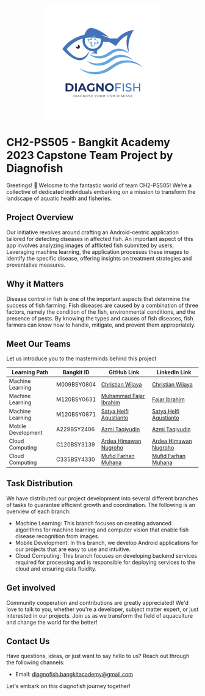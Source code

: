 <div align="center">
  <img src="https://github.com/Diagnofish/.github/blob/main/Diagnofish-Logo.png" alt="Project Logo" width="300">
</div>

# CH2-PS505 - Bangkit Academy 2023 Capstone Team Project by Diagnofish
Greetings! 👋 Welcome to the fantastic world of team CH2-PS505! We're a collective of dedicated individuals embarking on a mission to transform the landscape of aquatic health and fisheries.

## Project Overview
Our initiative revolves around crafting an Android-centric application tailored for detecting diseases in affected fish. An important aspect of this app involves analyzing images of afflicted fish submitted by users. Leveraging machine learning, the application processes these images to identify the specific disease, offering insights on treatment strategies and preventative measures.

## Why it Matters
Disease control in fish is one of the important aspects that determine the success of fish farming. Fish diseases are caused by a combination of three factors, namely the condition of the fish, environmental conditions, and the presence of pests. By knowing the types and causes of fish diseases, fish farmers can know how to handle, mitigate, and prevent them appropriately.

## Meet Our Teams
Let us introduce you to the masterminds behind this project

| Learning Path                         | Bangkit ID    | GitHub Link                | LinkedIn Link                          |
|------------------------------|---------------|-----------------------|-----------------------------------|
| Machine Learning        | M009BSY0804    | [Christian Wijaya](https://github.com/christianwjy15) | [Christian Wijaya](https://www.linkedin.com/in/christian-wijaya-7a0287290)      |
| Machine Learning             | M120BSY0631    | [Muhammad Fajar Ibrahim](https://github.com/fajaribrahim) | [Fajar Ibrahim](https://www.linkedin.com/in/fajar-ibrahim31/)      |
| Machine Learning      | M120BSY0871   | [Satya Helfi Agustianto](https://github.com/Satyahelfia) | [Satya Helfi Agustianto](https://www.linkedin.com/in/satyahelfia/)      |
| Mobile Development | A229BSY2406   | [Azmi Taqiyudin](https://github.com/AzmiTaqiyudin27) | [Azmi Taqiyudin](https://www.linkedin.com/in/azmi-taqiyudin-650400162/)      |
| Cloud Computing    | C120BSY3139   | [Ardea Himawan Nugroho](https://github.com/ArdeaHN) | [Ardea Himawan Nugroho](https://www.linkedin.com/in/ardeahnugroho/)      |
| Cloud Computing      | C335BSY4330   | [Mufid Farhan Muhana](https://github.com/mufidfarhan) | [Mufid Farhan Muhana](https://www.linkedin.com/in/mufidfrhn/)      |

## Task Distribution
We have distributed our project development into several different branches of tasks to guarantee efficient growth and coordination. The following is an overview of each branch:
- Machine Learning: This branch focuses on creating advanced algorithms for machine learning and computer vision that enable fish disease recognition from images.
- Mobile Development: In this branch, we develop Android applications for our projects that are easy to use and intuitive.
- Cloud Computing: This branch focuses on developing backend services required for processing and is responsible for deploying services to the cloud and ensuring data fluidity.

## Get involved
Community cooperation and contributions are greatly appreciated! We'd love to talk to you, whether you're a developer, subject matter expert, or just interested in our projects. Join us as we transform the field of aquaculture and change the world for the better!

## Contact Us
Have questions, ideas, or just want to say hello to us? Reach out through the following channels:

- Email: diagnofish.bangkitacademy@gmail.com

Let's embark on this diagnofish journey together! 
